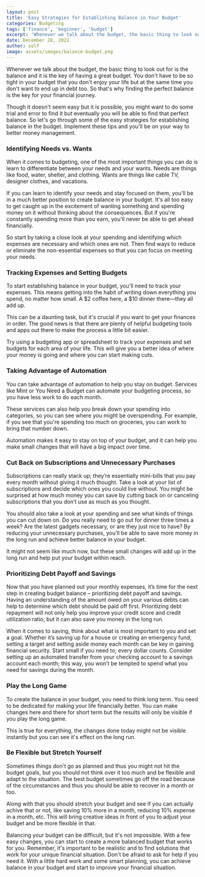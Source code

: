 ```yaml
---
layout: post
title: 'Easy Strategies for Establishing Balance in Your Budget'
categories: Budgeting
tags: ['finance', 'beginner', 'budget']
excerpt: 'Whenever we talk about the budget, the basic thing to look out for is the balance and it is the key of having a great budget.'
date: December 28, 2022
author: self
image: assets/images/balance-budget.png
---
```


Whenever we talk about the budget, the basic thing to look out for is the balance and it is the key of having a great budget. You don't have to be so tight in your budget that you don't enjoy your life but at the same time you don't want to end up in debt too. So that's why finding the perfect balance is the key for your financial journey.

Though it doesn't seem easy but it is possible, you might want to do some trial and error to find it but eventually you will be able to find that perfect balance. So let's go through some of the easy strategies for establishing balance in the budget. Implement these tips and you'll be on your way to better money management.

### Identifying Needs vs. Wants

When it comes to budgeting, one of the most important things you can do is learn to differentiate between your needs and your wants. Needs are things like food, water, shelter, and clothing. Wants are things like cable TV, designer clothes, and vacations.

If you can learn to identify your needs and stay focused on them, you'll be in a much better position to create balance in your budget. It's all too easy to get caught up in the excitement of wanting something and spending money on it without thinking about the consequences. But if you're constantly spending more than you earn, you'll never be able to get ahead financially.

So start by taking a close look at your spending and identifying which expenses are necessary and which ones are not. Then find ways to reduce or eliminate the non-essential expenses so that you can focus on meeting your needs.

### Tracking Expenses and Setting Budgets

To start establishing balance in your budget, you'll need to track your expenses. This means getting into the habit of writing down everything you spend, no matter how small. A $2 coffee here, a $10 dinner there—they all add up.

This can be a daunting task, but it's crucial if you want to get your finances in order. The good news is that there are plenty of helpful budgeting tools and apps out there to make the process a little bit easier.

Try using a budgeting app or spreadsheet to track your expenses and set budgets for each area of your life. This will give you a better idea of where your money is going and where you can start making cuts.

### Taking Advantage of Automation

You can take advantage of automation to help you stay on budget. Services like Mint or You Need a Budget can automate your budgeting process, so you have less work to do each month.

These services can also help you break down your spending into categories, so you can see where you might be overspending. For example, if you see that you're spending too much on groceries, you can work to bring that number down.

Automation makes it easy to stay on top of your budget, and it can help you make small changes that will have a big impact over time.

### Cut Back on Subscriptions and Unnecessary Purchases

Subscriptions can really stack up; they’re essentially mini-bills that you pay every month without giving it much thought. Take a look at your list of subscriptions and decide which ones you could live without. You might be surprised at how much money you can save by cutting back on or canceling subscriptions that you don’t use as much as you thought.

You should also take a look at your spending and see what kinds of things you can cut down on. Do you really need to go out for dinner three times a week? Are the latest gadgets necessary, or are they just nice to have? By reducing your unnecessary purchases, you’ll be able to save more money in the long run and achieve better balance in your budget.

It might not seem like much now, but these small changes will add up in the long run and help put your budget within reach.

### Prioritizing Debt Payoff and Savings

Now that you have planned out your monthly expenses, it’s time for the next step in creating budget balance – prioritizing debt payoff and savings. Having an understanding of the amount owed on your various debts can help to determine which debt should be paid off first. Prioritizing debt repayment will not only help you improve your credit score and credit utilization ratio, but it can also save you money in the long run.

When it comes to saving, think about what is most important to you and set a goal. Whether it’s saving up for a house or creating an emergency fund, setting a target and setting aside money each month can be key in gaining financial security. Start small if you need to; every dollar counts. Consider setting up an automated transfer from your checking account to a savings account each month; this way, you won’t be tempted to spend what you need for savings during the month.

### Play the Long Game

To create the balance in your budget, you need to think long term. You need to be dedicated for making your life financially better. You can make changes here and there for short term but the results will only be visible if you play the long game. 

This is true for everything, the changes done today might not be visible instantly but you can see it's effect on the long run.

### Be Flexible but Stretch Yourself

Sometimes things don't go as planned and thus you might not hit the budget goals, but you should not think over it too much and be flexible and adapt to the situation. The best budget sometimes go off the road because of the circumstances and thus you should be able to recover in a month or too.

Along with that you should stretch your budget and see if you can actually achive that or not, like saving 10% more in a month, reducing 10% expense in a month, etc. This will bring creative ideas in front of you to adjust your budget and be more flexible in that.

Balancing your budget can be difficult, but it's not impossible. With a few easy changes, you can start to create a more balanced budget that works for you. Remember, it's important to be realistic and to find solutions that work for your unique financial situation. Don't be afraid to ask for help if you need it. With a little hard work and some smart planning, you can achieve balance in your budget and start to improve your financial situation.
